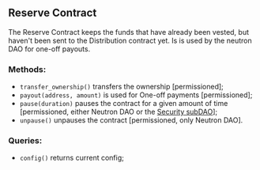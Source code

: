## Reserve Contract

The Reserve Contract keeps the funds that have already been vested, but haven't been sent to the Distribution contract yet. Is is used by the neutron DAO for one-off payouts.

### Methods:

- `transfer_ownership()` transfers the ownership [permissioned];
- `payout(address, amount)` is used for One-off payments [permissioned];
- `pause(duration)` pauses the contract for a given amount of time [permissioned, either Neutron DAO or the [Security subDAO](https://www.notion.so/Governance-Technical-Design-3ae3d16779ec4fe8b37df83ef2f052bc)];
- `unpause()` unpauses the contract [permissioned, only Neutron DAO].

### **Queries:**

- `config()` returns current config;

